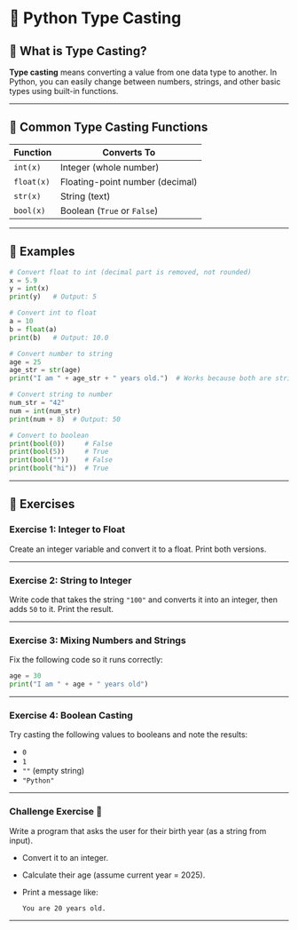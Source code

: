 # 🐍 Python Type Casting

## 🔹 What is Type Casting?

**Type casting** means converting a value from one data type to another.
In Python, you can easily change between numbers, strings, and other basic types using built-in functions.

---

## 🔹 Common Type Casting Functions

| Function   | Converts To                     |
| ---------- | ------------------------------- |
| `int(x)`   | Integer (whole number)          |
| `float(x)` | Floating-point number (decimal) |
| `str(x)`   | String (text)                   |
| `bool(x)`  | Boolean (`True` or `False`)     |

---

## 🔹 Examples

```python
# Convert float to int (decimal part is removed, not rounded)
x = 5.9
y = int(x)
print(y)   # Output: 5

# Convert int to float
a = 10
b = float(a)
print(b)   # Output: 10.0

# Convert number to string
age = 25
age_str = str(age)
print("I am " + age_str + " years old.")  # Works because both are strings now

# Convert string to number
num_str = "42"
num = int(num_str)
print(num + 8)  # Output: 50

# Convert to boolean
print(bool(0))     # False
print(bool(5))     # True
print(bool(""))    # False
print(bool("hi"))  # True
```

---

## 📝 Exercises

### Exercise 1: Integer to Float

Create an integer variable and convert it to a float. Print both versions.

---

### Exercise 2: String to Integer

Write code that takes the string `"100"` and converts it into an integer, then adds `50` to it. Print the result.

---

### Exercise 3: Mixing Numbers and Strings

Fix the following code so it runs correctly:

```python
age = 30
print("I am " + age + " years old")
```

---

### Exercise 4: Boolean Casting

Try casting the following values to booleans and note the results:

* `0`
* `1`
* `""` (empty string)
* `"Python"`

---

### Challenge Exercise 🎯

Write a program that asks the user for their birth year (as a string from input).

* Convert it to an integer.
* Calculate their age (assume current year = 2025).
* Print a message like:

  ```
  You are 20 years old.
  ```

---
